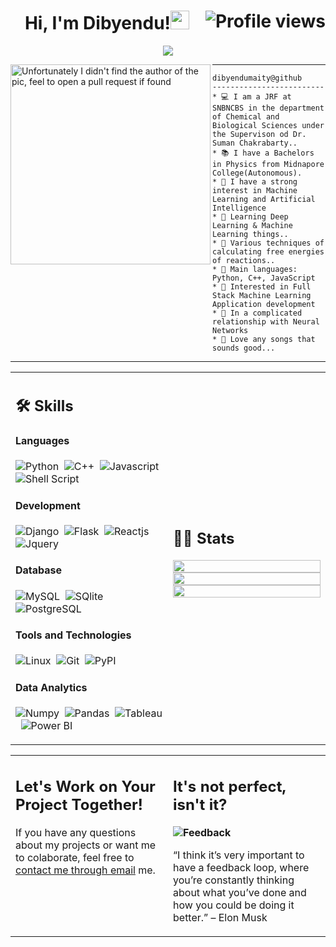 <h1 align="center">
Hi, I'm Dibyendu!<img src="https://media.giphy.com/media/hvRJCLFzcasrR4ia7z/giphy.gif" height="30px"> 

  <!--<img src="https://media.giphy.com/media/hvRJCLFzcasrR4ia7z/giphy.gif" width="30">-->
 <!--<img src="https://komarev.com/ghpvc/?username=I-am-vishalmaurya&label=Profile%20Views&color=0e75b6&style=flat" align='right' alt="vishalmaurya" />-->
 <img src="https://gpvc.arturio.dev/dibyendumaity1999" alt="Profile views" align='right'/> 
 </h1>
<!-- Typing SVG by DenverCoder1 - https://github.com/DenverCoder1/readme-typing-svg -->
<p align="center">
  <a href="https://github.com/DenverCoder1/readme-typing-svg"><img src="https://readme-typing-svg.herokuapp.com?lines=Junior+Research+Fellow;Computational+Physics+and+Chemistry;AI%20|%20ML%20|%20DL%20|%20ML%20Enthusiastic;Always%20learning%20new%20things&center=true&width=450&height=45"></a>
</p>

<img align="left" src="https://github.com/abhisheknaiidu/abhisheknaiidu/blob/master/code.gif?raw=true" alt="Unfortunately I didn't find the author of the pic, feel to open a pull request if found" width="320" />
<hr>

```
dibyendumaity@github
-------------------------
* 💻 I am a JRF at SNBNCBS in the department of Chemical and Biological Sciences under the Supervison od Dr. Suman Chakrabarty..
* 📚 I have a Bachelors in Physics from Midnapore College(Autonomous).
* 📝 I have a strong interest in Machine Learning and Artificial Intelligence
* 🔭 Learning Deep Learning & Machine Learning things..
* 🌱 Various techniques of calculating free energies of reactions..
* 🌟 Main languages: Python, C++, JavaScript
* 🚩 Interested in Full Stack Machine Learning Application development
* 💖 In a complicated relationship with Neural Networks
* 🎵 Love any songs that sounds good...
```

<hr>

<table width="100%" >

 <tr>
    <td width="50%">
     
## 🛠️ Skills

#### Languages
![Python](https://img.shields.io/badge/-Python-05122A?style=flat&logo=python)&nbsp;
![C++](https://img.shields.io/badge/-C++-05122A?style=flat&logo=C%2B%2B&logoColor=00599C)&nbsp;
![Javascript](https://img.shields.io/badge/JavaScript-F7DF1E?style=flat&logo=javascript&logoColor=black)&nbsp;
![Shell Script](https://img.shields.io/badge/Shell_Script-121011?style=flat&logo=gnu-bash&logoColor=white)

#### Development
![Django](https://img.shields.io/badge/Django-092E20?style=flat&logo=django&logoColor=white)&nbsp;
![Flask](https://img.shields.io/badge/Flask-000000?style=flat&logo=flask&logoColor=white)&nbsp;
![Reactjs](https://img.shields.io/badge/React-20232A?style=flat&logo=react&logoColor=61DAFB)&nbsp;
![Jquery](https://img.shields.io/badge/jQuery-0769AD?style=flat&logo=jquery&logoColor=white)
<!--      
![Express.js](https://img.shields.io/badge/express.js-%23404d59.svg?style=flat&logo=express&logoColor=%2361DAFB) -->
<!-- ![PHP](https://img.shields.io/badge/PHP-777BB4?style=flat&logo=php&logoColor=white)&nbsp; -->


#### Database

![MySQL](https://img.shields.io/badge/MySQL-00000F?style=flat&logo=mysql&logoColor=white)&nbsp;
![SQlite](https://img.shields.io/badge/-SQlite-05122A?style=flat&logo=sqlite&logoColor=A8B9CC)&nbsp;
![PostgreSQL](https://img.shields.io/badge/PostgreSQL-316192?style=flat&logo=postgresql&logoColor=green)

#### Tools and Technologies


![Linux](https://img.shields.io/badge/Linux-05122A?style=flat&logo=linux&logoColor=white)&nbsp;
![Git](https://img.shields.io/badge/-Git-05122A?style=flat&logo=git)&nbsp;
![PyPI](https://img.shields.io/badge/pypi-3775A9?style=flat&logo=pypi&logoColor=white)


#### Data Analytics 

![Numpy](https://img.shields.io/badge/Numpy-777BB4?style=flat&logo=numpy&logoColor=white)&nbsp;
![Pandas](https://img.shields.io/badge/Pandas-2C2D72?style=flat&logo=pandas&logoColor=white)&nbsp;<!-- ![Docker](https://img.shields.io/badge/Docker-2CA5E0?style=flat&logo=docker&logoColor=white)&nbsp; -->
![Tableau](https://img.shields.io/badge/Tableau-E97627?style=flat&logo=Tableau&logoColor=white)&nbsp;
![Power BI](https://img.shields.io/badge/PowerBI-F2C811?style=flat&logo=Power%20BI&logoColor=white)
     
</td>
    <td>
  
## 📄📜 Stats


<p align="center">
  <img width="100%" src="https://github-readme-stats.vercel.app/api?username=dibyendumaity1999&theme=algolia&show_icons=true&bg_color=transparent&title_color=navy&text_color=black&custom_title=My%20GitHub%20Stats" />
 </br>
  <img width="100%" src="https://github-readme-streak-stats.herokuapp.com/?user=dibyendumaity1999"/>
 </br>
  <img width="100%" src="https://github-readme-stats.vercel.app/api/top-langs/?username=dibyendumaity1999&langs_count=7&layout=compact&bg_color=transparent" />
</p>
     
  </td>
 </tr>
</table>


<table style="border: none">
  <tr>
  <td width="50%" valign="top">

## Let's Work on Your Project Together!

If you have any questions about my projects or want me to colaborate, feel free to <a href="mailto:dibyendumaity1999@gmail.com">contact me through email</a> me.

  </td>
  <td width="50%" valign="top">

## It's not perfect, isn't it?

**<img alt="Feedback" src="https://img.shields.io/badge/Ask%20me-anything-1abc9c.svg">**

“I think it’s very important to have a feedback loop, where you’re constantly thinking about what you’ve done and how you could be doing it better.”
– Elon Musk

  </td>
  </tr>
</table>
<!--
### My Projects ✨:
<table style="border: none">
  <tr>
  <td width="50%" valign="top">  
<a href="https://github.com/Davekibh/Background-generator">
  <img align="center" src="https://github-readme-stats.vercel.app/api/pin/?username=dibyendumaity1999&repo=Visualisation-of-water-cages-&theme=tokyonight" />
</a>
<a href="https://github.com/Davekibh/robofriends">
 <img align="center" src="https://github-readme-stats.vercel.app/api/pin/?username=dibyendumaity1999&repo=GRADE&theme=tokyonight" />
</a>
<a href="https://github.com/Davekibh/Picture-Sharing-app">
  <img align="center" src="https://github-readme-stats.vercel.app/api/pin/?username=dibyendumaity1999&repo=MLDD&theme=tokyonight" />
</a>
</td>
<td width="50%" valign="top">
<a href="https://github.com/Davekibh/Chat-app">
 <img align="center" src="https://github-readme-stats.vercel.app/api/pin/?username=dibyendumaity1999&repo=Project_Uma&theme=tokyonight" />
</a>
<a href="https://github.com/Davekibh/Quiz-App">
 <img align="center" src="https://github-readme-stats.vercel.app/api/pin/?username=dibyendumaity1999&repo=DM&theme=tokyonight" />
</a>
<a href="https://github.com/Davekibh/Quiz-Admin-App">
 <img align="center" src="https://github-readme-stats.vercel.app/api/pin/?username=dibyendumaity1999&repo=PHY204&theme=tokyonight" />
</a>
</td>
  </tr>
</table>
-->




